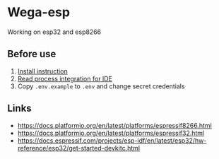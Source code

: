 # Wega-esp

Working on esp32 and esp8266

## Before use

1. [Install instruction](https://docs.platformio.org/en/latest/core/installation.html)
2. [Read process integration for IDE](https://docs.platformio.org/en/latest/integration/ide/pioide.html)
3. Copy `.env.example` to `.env` and change secret credentials


## Links

* https://docs.platformio.org/en/latest/platforms/espressif8266.html 
* https://docs.platformio.org/en/latest/platforms/espressif32.html
* https://docs.espressif.com/projects/esp-idf/en/latest/esp32/hw-reference/esp32/get-started-devkitc.html
